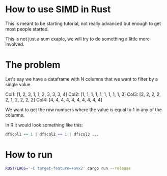 
# How to use SIMD in Rust

This is meant to be starting tutorial, not really
advanced but enough to get most people started.

This is not just a sum exaple, we will try to
do something a little more involved.

# The problem

Let's say we have a dataframe with N columns
that we want to filter by a single value.

Col1: [1, 2, 3, 1, 1, 2, 3, 3, 3, 4]
Col2: [1, 1, 1, 1, 1, 1, 1, 1, 1, 3]
Col3: [2, 2, 2, 2, 2, 1, 2, 2, 2, 2]
Col4: [4, 4, 4, 4, 4, 4, 4, 4, 4, 4]
 
We want to get the row numbers where
the value is equal to 1 in any of the
columns.

In R it would look something like this:

```R
df$col1 == 1 | df$col2 == 1 | df$col3 ...
```

# How to run

```sh
RUSTFLAGS='-C target-feature=+avx2' cargo run --release
